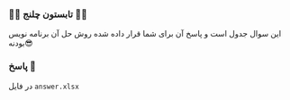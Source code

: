 ### 🍉🍉 تابستون چلنج 🍉🍉

این سوال جدول است و پاسخ آن برای شما قرار داده شده روش حل آن برنامه نویس بودنه😎

### پاسخ 🍇
در فایل `answer.xlsx`